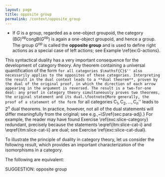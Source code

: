 ```yaml
---
layout: page
title: opposite group
permalink: /context/opposite_group
---
```

-  If $G$ is a group, regarded as a one-object groupoid, the category $(\mathsf{B} G)^\mathrm{op} \mathrm{co}ng \mathsf{B} (G^\mathrm{op})$ is again a one-object groupoid, and hence a group. The group $G^\mathrm{op}$ is called the **opposite group** and is used to define right actions as a special case of left actions; see Example \ref{ex:G-actions}.



This syntactical duality has a very important consequence for the development of category theory. Any theorem containing a universal quantification of the form ``for all categories $\mathsf{C}$'' also necessarily applies to the opposites of these categories. Interpreting the result in the dual context leads to a **dual theorem**, proven by the dual of the original proof, in which the direction of each arrow appearing in the argument is reversed. The result is a two-for-one deal: any proof in category theory simultaneously proves two theorems, the original statement and its dual.\footnote{More generally, the proof of a statement of the form ``for all categories $\mathsf{C}_1, \mathsf{C}_2, \ldots, \mathsf{C}_n$'' leads to $2^n$ dual theorems. In practice, however, not all of the dual statements will differ meaningfully from the original; see e.g.,~\S\ref{sec:para-adj}.} For example, the reader may have found Exercise \ref{exc:slice-category} redundant, precisely because the statements \eqref{itm:slice-cat-i} and \eqref{itm:slice-cat-ii} are dual; see Exercise \ref{exc:slice-cat-dual}.

To illustrate the principle of duality in category theory, let us consider the following result, which provides an important characterization of the isomorphisms in a category.

 The following are equivalent:


SUGGESTION: opposite group